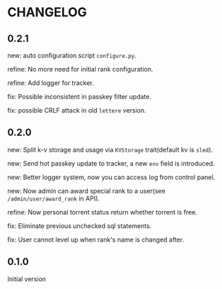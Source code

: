 # CHANGELOG

## 0.2.1
new: auto configuration script `configure.py`.

refine: No more need for initial rank configuration.

refine: Add logger for tracker.

fix: Possible inconsistent in passkey filter update.

fix: possible CRLF attack in old `lettere` version.

## 0.2.0
new: Split k-v storage and usage via `KVStorage` trait(default kv is `sled`).

new: Send hot passkey update to tracker, a new `env` field is introduced.

new: Better logger system, now you can access log from control panel.

new: Now admin can award special rank to a user(see `/admin/user/award_rank` in API).

refine: Now personal torrent status return whether torrent is free.

fix: Eliminate previous unchecked sql statements.

fix: User cannot level up when rank's name is changed after.
## 0.1.0
Initial version